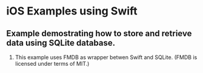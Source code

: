 # iOS Examples using Swift
## Example demostrating how to store and retrieve data using SQLite database.
1. This example uses FMDB as wrapper betwen Swift and SQLite. (FMDB is licensed under terms of MIT.)
